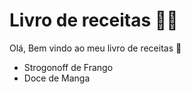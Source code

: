 # Livro de receitas :man_cook:

Olá, Bem vindo ao meu livro de receitas :wave:



- Strogonoff de Frango
- Doce de Manga